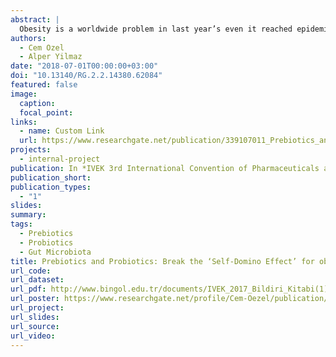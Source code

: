 ```yaml
---
abstract: |
  Obesity is a worldwide problem in last year’s even it reached epidemic levels and it turns into some disease that related in obesity directly or indirectly in all body organs. Obesity factors can be inappropriate diet, genetically factors, gut microbiota, sex, age. These factors change to gut microbiota composition. The human gut microbiota is including 10 billion bacterial cells. Bacterial cells digest to some nutrient which is not able to digest normally in the intestine. Firmicutes bacteria is an example for digestion to non-digesting carbohydrate. During the digestion process in the firmicutes bacteria metabolisms, the short-chain fatty acids (SCFA) is produced. SCFA gives more energy than carbohydrates. Additionally, SCFA has used substrates for signal pathways. these signal pathways regulate the intestinal permeability, ıntestine length, satiety, hunger, insulin resistance etc. Therefore, the higher amount of firmicutes bacteria in gut microbiota gives more energy and ultimately obesity. Obesity is playing the fundamental key role of regulation of gut microbiota. This regulation gives to some advantages to one class/genus/species of bacteria while the other bacteria affect harmfully. At the same time, the human gut microbiota, including all prokaryotic cells, effects to diet type reversely. This process can be called “Self-Domino Effect”. Diet effects on gut microbiota and, gut microbiota effects to food uptaking, diet. So, they may be triggered/regulated by itself in uptaking food. However, it is hard to people. Probiotic bacteria and prebiotics can modulate to gut microbiota for resembling fewer firmicutes bacteria composition. Because in the obese person, firmicutes bacteria abundance in the gut microbiota is very level while in the lean or normal weight person gut microbiota has fewer firmicutes/bacteroidetes ratio bacteria. Lactobacillus and bacteroidetes bacteria are one of the probiotic bacteria types. Probiotics and prebiotics can break the “Self-Domino Effect” to prevent obesity. On treatment approaches to obesity, the main concepts are changing to gut microbiota composition for giving advantages probiotics bacteria for decreasing the abundance of firmicutes bacteria. For break, the “Self-Domino Effect”, prebiotic nutrient, probiotics bacteria can be used.
authors:
  - Cem Ozel
  - Alper Yilmaz
date: "2018-07-01T00:00:00+03:00"
doi: "10.13140/RG.2.2.14380.62084"
featured: false
image:
  caption: 
  focal_point: 
links:
  - name: Custom Link
  url: https://www.researchgate.net/publication/339107011_Prebiotics_and_Probiotics_Break_the_'Self-Domino_Effect'_for_obesity_Treatment
projects:
  - internal-project
publication: In *IVEK 3rd International Convention of Pharmaceuticals and Pharmacies*
publication_short: 
publication_types:
  - "1"
slides: 
summary: 
tags:
  - Prebiotics
  - Probiotics
  - Gut Microbiota
title: Prebiotics and Probiotics: Break the ‘Self-Domino Effect’ for obesity Treatment
url_code: 
url_dataset: 
url_pdf: http://www.bingol.edu.tr/documents/IVEK_2017_Bildiri_Kitabi(1)(2).pdf
url_poster: https://www.researchgate.net/profile/Cem-Oezel/publication/339107011_Prebiotics_and_Probiotics_Break_the_'Self-Domino_Effect'_for_obesity_Treatment/links/5e3dd6e192851c7f7f25f5df/Prebiotics-and-Probiotics-Break-the-Self-Domino-Effect-for-obesity-Treatment.pdf
url_project: 
url_slides: 
url_source: 
url_video: 
---
```


